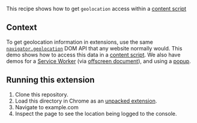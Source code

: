 This recipe shows how to get `geolocation` access within a [content script][5]

## Context

To get geolocation information in extensions, use the same [`navigator.geolocation`][6] DOM API that any website normally would. This demo shows how to access this data in a [content script][5]. We also have demos for a [Service Worker][4] (via [offscreen document][2]), and using a [popup][3].

## Running this extension

1. Clone this repository.
1. Load this directory in Chrome as an [unpacked extension][1].
1. Navigate to example.com
1. Inspect the page to see the location being logged to the console.

[1]: https://developer.chrome.com/docs/extensions/mv3/getstarted/development-basics/#load-unpacked
[2]: https://developer.chrome.com/docs/extensions/reference/offscreen/
[3]: functional-samples/cookbook.geolocation-popup
[4]: functional-samples/cookbook.geolocation-offscreen
[5]: https://developer.chrome.com/docs/extensions/mv3/content_scripts/
[6]: https://developer.mozilla.org/docs/Web/API/Navigator/geolocation
